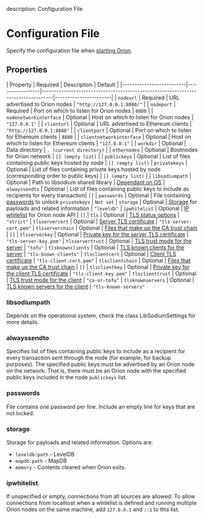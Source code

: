description: Configuration File 
<!--- END of page meta data -->

# Configuration File 

Specify the configuration file when [starting Orion](../Reference/Orion-CLI-Syntax.md#configuration-file). 

## Properties 

| Property                 | Required | Description                                                                      | Default               |
|--------------------------|--:- :-------------|----------------------------------------------------------------------------------|-----------------------|
| `nodeurl`                | Required          | URL advertised to Orion nodes                                                    | `"http://127.0.0.1:8080/"`                   |
| `nodeport`               | Required          | Port on which to listen for Orion nodes                                          | `8080`                   |
| `nodenetworkinterface`   | Optional          | Host on which to listen for Orion nodes                                              | `"127.0.0.1"`           |
| `clienturl`              | Optional          | URL advertised to Ethereum clients                                                | `"http://127.0.0.1:8888"` |
| `clientport`             | Optional          | Port on which to listen for Ethereum clients                                        | `8888`                  |
| `clientnetworkinterface` | Optional          | Host on which to listen for Ethereum clients                                     | `"127.0.0.1"`             |
| `workdir`                | Optional          | Data directory                                                                   | `. (current directory)` |
| `othernodes`             | Optional          | Bootnodes for Orion network                                                      | `[] (empty list)`       |
| `publickeys`             | Optional          | List of files containing public keys hosted by node                                     | `[] (empty list)`
| `privatekeys`            | Optional          | List of files containing private keys hosted by node (corresponding order to public keys) | `[] (empty list)`       |
| `libsodiumpath`          | Optional          | Path to libsodium shared library                                                 | [Dependant on OS](#libsodiumpath)
| `alwayssendto`           | Optional          | List of files containing public keys to include as recipients for every transaction| `[]` 
| `passwords`              | Optional          | File containing [passwords](#passwords) to unlock `privatekeys`                      | `Not set`
| `storage`                | Optional          | [Storage](#storage) for payloads and related information                         | `"leveldb"` 
| `ipwhitelist`            | Optional          | [IP whitelist](#ipwhitelist) for Orion node API                                           | `[]`
| `tls`                    | Optional          | [TLS status options](TLS.md)                                                       |  `"strict"`
| `tlsservercert`          | Optional          | [Server TLS certificate](TLS.md#tlsservercert)                                         | `"tls-server-cert.pem"`
| `tlsserverchain`         | Optional          | [Files that make up the CA trust chain](TLS.md#tlsserverchain)                         | `[]`
| `tlsserverkey`           | Optional          | [Private key for the server TLS certificate](TLS.md#tlsserverkey)                      | `"tls-server-key.pem"`
| `tlsservertrust`         | Optional          | [TLS trust mode for the server](TLS.md#tlsservertrust)                                 | `"tofu"`
| `tlsknownclients`        | Optional          | [TLS known clients for the server](TLS.md#tlsknownclients)                             | `"tls-known-clients"`
| `tlsclientcert`          | Optional          | [Client TLS certificate](TLS.md#tlsclientcert)                                         | `"tls-client-cert.pem"`
| `tlsclientchain`         | Optional          | [Files that make up the CA trust chain](TLS.md#tlsclientchain)                         | `[]`
| `tlsclientkey`           | Optional          | [Private key for the client TLS certificate](TLS.md#tlsclientkey)                      | `"tls-client-key.pem"`
| `tlsclienttrust`         | Optional          | [TLS trust mode for the client](TLS.md#tlsclienttrust)                                 | `"ca-or-tofu"`
| `tlsknownservers`        | Optional          | [TLS known servers for the client](TLS.md#tlsknownservers)                             | `"tls-known-servers"`

### libsodiumpath

Depends on the operational system, check the class LibSodiumSettings for more details. 

### alwayssendto

Specifies list of files containing public keys to include as a recipient for every transaction sent
through the node (for example, for backup purposes). The specified public keys must be advertised by an 
Orion node on the network. That is, there must be an Orion node with the specified public keys included in the node
`publickeys` list. 

### passwords

File contains one password per line. Include an empty line for keys that are not locked. 

### storage

Storage for payloads and related information. Options are:

* `leveldb:path` - LevelDB
* `mapdb:path` - MapDB
* `memory` - Contents cleared when Orion exits.

### ipwhitelist

If unspecified or empty, connections from all sources are allowed. To allow connections from localhost 
when a whitelist is defined and running multiple Orion nodes on the same machine, add `127.0.0.1` and `::1` to this list.

